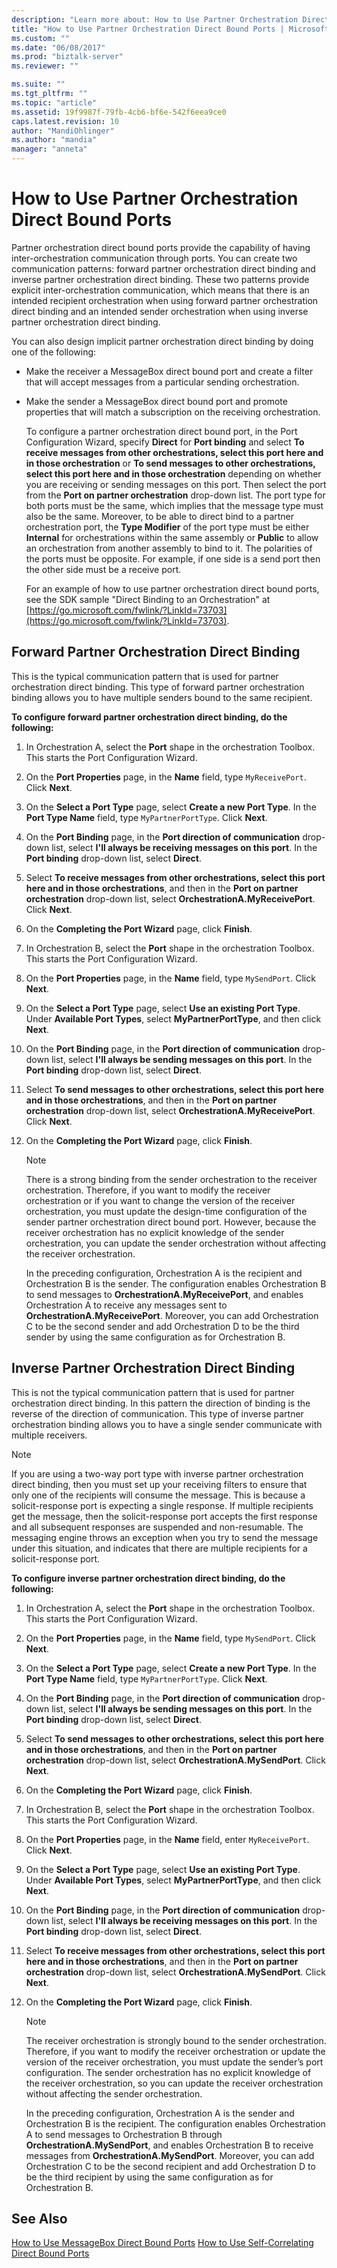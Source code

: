 ```yaml
---
description: "Learn more about: How to Use Partner Orchestration Direct Bound Ports"
title: "How to Use Partner Orchestration Direct Bound Ports | Microsoft Docs"
ms.custom: ""
ms.date: "06/08/2017"
ms.prod: "biztalk-server"
ms.reviewer: ""

ms.suite: ""
ms.tgt_pltfrm: ""
ms.topic: "article"
ms.assetid: 19f9987f-79fb-4cb6-bf6e-542f6eea9ce0
caps.latest.revision: 10
author: "MandiOhlinger"
ms.author: "mandia"
manager: "anneta"
---
```

# How to Use Partner Orchestration Direct Bound Ports
Partner orchestration direct bound ports provide the capability of having inter-orchestration communication through ports. You can create two communication patterns: forward partner orchestration direct binding and inverse partner orchestration direct binding. These two patterns provide explicit inter-orchestration communication, which means that there is an intended recipient orchestration when using forward partner orchestration direct binding and an intended sender orchestration when using inverse partner orchestration direct binding.

 You can also design implicit partner orchestration direct binding by doing one of the following:

- Make the receiver a MessageBox direct bound port and create a filter that will accept messages from a particular sending orchestration.

- Make the sender a MessageBox direct bound port and promote properties that will match a subscription on the receiving orchestration.

  To configure a partner orchestration direct bound port, in the Port Configuration Wizard, specify **Direct** for **Port binding** and select **To receive messages from other orchestrations, select this port here and in those orchestration** or **To send messages to other orchestrations, select this port here and in those orchestration** depending on whether you are receiving or sending messages on this port. Then select the port from the **Port on partner orchestration** drop-down list. The port type for both ports must be the same, which implies that the message type must also be the same. Moreover, to be able to direct bind to a partner orchestration port, the **Type Modifier** of the port type must be either **Internal** for orchestrations within the same assembly or **Public** to allow an orchestration from another assembly to bind to it. The polarities of the ports must be opposite. For example, if one side is a send port then the other side must be a receive port.

  For an example of how to use partner orchestration direct bound ports, see the SDK sample "Direct Binding to an Orchestration" at [https://go.microsoft.com/fwlink/?LinkId=73703](https://go.microsoft.com/fwlink/?LinkId=73703).

## Forward Partner Orchestration Direct Binding
 This is the typical communication pattern that is used for partner orchestration direct binding. This type of forward partner orchestration binding allows you to have multiple senders bound to the same recipient.

 **To configure forward partner orchestration direct binding, do the following:**

1. In Orchestration A, select the **Port** shape in the orchestration Toolbox. This starts the Port Configuration Wizard.

2. On the **Port Properties** page, in the **Name** field, type `MyReceivePort`. Click **Next**.

3. On the **Select a Port Type** page, select **Create a new Port Type**. In the **Port Type Name** field, type `MyPartnerPortType`. Click **Next**.

4. On the **Port Binding** page, in the **Port direction of communication** drop-down list, select **I'll always be receiving messages on this port**. In the **Port binding** drop-down list, select **Direct**.

5. Select **To receive messages from other orchestrations, select this port here and in those orchestrations**, and then in the **Port on partner orchestration** drop-down list, select **OrchestrationA.MyReceivePort**. Click **Next**.

6. On the **Completing the Port Wizard** page, click **Finish**.

7. In Orchestration B, select the **Port** shape in the orchestration Toolbox. This starts the Port Configuration Wizard.

8. On the **Port Properties** page, in the **Name** field, type `MySendPort`. Click **Next**.

9. On the **Select a Port Type** page, select **Use an existing Port Type**. Under **Available Port Types**, select **MyPartnerPortType**, and then click **Next**.

10. On the **Port Binding** page, in the **Port direction of communication** drop-down list, select **I'll always be sending messages on this port**. In the **Port binding** drop-down list, select **Direct**.

11. Select **To send messages to other orchestrations, select this port here and in those orchestrations**, and then in the **Port on partner orchestration** drop-down list, select **OrchestrationA.MyReceivePort**. Click **Next**.

12. On the **Completing the Port Wizard** page, click **Finish**.

    > [!NOTE]
    >  There is a strong binding from the sender orchestration to the receiver orchestration. Therefore, if you want to modify the receiver orchestration or if you want to change the version of the receiver orchestration, you must update the design-time configuration of the sender partner orchestration direct bound port. However, because the receiver orchestration has no explicit knowledge of the sender orchestration, you can update the sender orchestration without affecting the receiver orchestration.

    In the preceding configuration, Orchestration A is the recipient and Orchestration B is the sender. The configuration enables Orchestration B to send messages to **OrchestrationA.MyReceivePort**, and enables Orchestration A to receive any messages sent to **OrchestrationA.MyReceivePort**. Moreover, you can add Orchestration C to be the second sender and add Orchestration D to be the third sender by using the same configuration as for Orchestration B.

## Inverse Partner Orchestration Direct Binding
 This is not the typical communication pattern that is used for partner orchestration direct binding. In this pattern the direction of binding is the reverse of the direction of communication. This type of inverse partner orchestration binding allows you to have a single sender communicate with multiple receivers.

> [!NOTE]
>  If you are using a two-way port type with inverse partner orchestration direct binding, then you must set up your receiving filters to ensure that only one of the recipients will consume the message. This is because a solicit-response port is expecting a single response. If multiple recipients get the message, then the solicit-response port accepts the first response and all subsequent responses are suspended and non-resumable. The messaging engine throws an exception when you try to send the message under this situation, and indicates that there are multiple recipients for a solicit-response port.

 **To configure inverse partner orchestration direct binding, do the following:**

1. In Orchestration A, select the **Port** shape in the orchestration Toolbox. This starts the Port Configuration Wizard.

2. On the **Port Properties** page, in the **Name** field, type `MySendPort`. Click **Next**.

3. On the **Select a Port Type** page, select **Create a new Port Type**. In the **Port Type Name** field, type `MyPartnerPortType`. Click **Next**.

4. On the **Port Binding** page, in the **Port direction of communication** drop-down list, select **I'll always be sending messages on this port**. In the **Port binding** drop-down list, select **Direct**.

5. Select **To send messages to other orchestrations, select this port here and in those orchestrations**, and then in the **Port on partner orchestration** drop-down list, select **OrchestrationA.MySendPort**. Click **Next**.

6. On the **Completing the Port Wizard** page, click **Finish**.

7. In Orchestration B, select the **Port** shape in the orchestration Toolbox. This starts the Port Configuration Wizard.

8. On the **Port Properties** page, in the **Name** field, enter `MyReceivePort`. Click **Next**.

9. On the **Select a Port Type** page, select **Use an existing Port Type**. Under **Available Port Types**, select **MyPartnerPortType**, and then click **Next**.

10. On the **Port Binding** page, in the **Port direction of communication** drop-down list, select **I'll always be receiving messages on this port**. In the **Port binding** drop-down list, select **Direct**.

11. Select **To receive messages from other orchestrations, select this port here and in those orchestrations**, and then in the **Port on partner orchestration** drop-down list, select **OrchestrationA.MySendPort**. Click **Next**.

12. On the **Completing the Port Wizard** page, click **Finish**.

    > [!NOTE]
    >  The receiver orchestration is strongly bound to the sender orchestration. Therefore, if you want to modify the receiver orchestration or update the version of the receiver orchestration, you must update the sender’s port configuration. The sender orchestration has no explicit knowledge of the receiver orchestration, so you can update the receiver orchestration without affecting the sender orchestration.

    In the preceding configuration, Orchestration A is the sender and Orchestration B is the recipient. The configuration enables Orchestration A to send messages to Orchestration B through **OrchestrationA.MySendPort**, and enables Orchestration B to receive messages from **OrchestrationA.MySendPort**. Moreover, you can add Orchestration C to be the second recipient and add Orchestration D to be the third recipient by using the same configuration as for Orchestration B.

## See Also
 [How to Use MessageBox Direct Bound Ports](../core/how-to-use-messagebox-direct-bound-ports.md)
 [How to Use Self-Correlating Direct Bound Ports](../core/how-to-use-self-correlating-direct-bound-ports.md)
